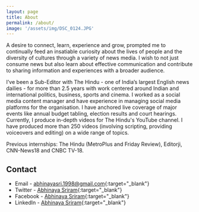 ```yaml
---
layout: page
title: About
permalink: /about/
image: '/assets/img/DSC_0124.JPG'
---
```


A desire to connect, learn, experience and grow, prompted me to continually feed an insatiable curiosity about the lives of people and the diversity of cultures through a variety of news media. I wish to not just consume news but also learn about effective communication and contribute to sharing information and experiences with a broader audience.

I’ve been a Sub-Editor with The Hindu - one of India’s largest English news dailies - for more than 2.5 years with work centered around Indian and international politics, business, sports and cinema. I worked as a social media content manager and have experience in managing social media platforms for the organisation. I have anchored live coverage of major events like annual budget tabling, election results and court hearings. Currently, I produce in-depth videos for The Hindu's YouTube channel. I have produced more than 250 videos (involving scripting, providing voiceovers and editing) on a wide range of topics. 

Previous internships: The Hindu (MetroPlus and Friday Review), Editorji, CNN-News18 and CNBC TV-18. 

## Contact
- Email - [abhinayasri.1998@gmail.com](mailto:abhinayasri.1998@gmail.com){:target="_blank"}
- Twitter - [Abhinaya Sriram](https://www.twitter.com/sriramabhinaya){:target="_blank"}
- Facebook - [Abhinaya Sriram](https://www.facebook.com/abhinaya.sriram){:target="_blank"}
- LinkedIn - [Abhinaya Sriram](https://www.linkedin.com/in/abhinaya-sriram){:target="_blank"}
